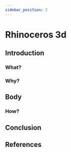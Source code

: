 ```yaml
---
sidebar_position: 2
---
```


# Rhinoceros 3d

## Introduction
### What?

### Why?

## Body
### How?

## Conclusion

## References